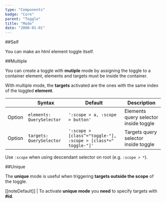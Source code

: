 ```yaml
---
type: "Components"
badge: "Core"
parent: "Toggle"
title: "Mode"
date: "2000-01-01"
---
```


##Self

You can make an html element toggle itself.

<demo>
  <demovanilla src="vanilla/components/toggle/mode-self">
  </demovanilla>
</demo>

##Multiple

You can create a toggle with **mutiple** mode by assigning the toggle to a container element, elements and targets must be inside the container.

With multiple mode, the **targets** activated are the ones with the same index of the toggled **element**.

<div class="table--scroll">

|                         | Syntax                                    | Default                       | Description                   |
| ----------------------- | ----------------------------------------- | ----------------------------- | ----------------------------- |
| Option                  | `elements: QuerySelector`                 | `':scope > a, :scope > button'`          | Elements query selector inside toggle           |
| Option                  | `targets: QuerySelector`                  | `':scope > [class^="toggle-"], :scope > [class*=" toggle-"]'`       | Targets query selector inside toggle           |

</div>

Use `:scope` when using descendant selector on root (e.g. `:scope > *`).

<demo>
  <demovanilla src="vanilla/components/toggle/mode-default">
  </demovanilla>
  <demovanilla src="vanilla/components/toggle/mode-custom">
  </demovanilla>
</demo>

##Unique

The **unique** mode is useful when triggering **targets outside the scope** of the toggle.

[[noteDefault]]
| To activate **unique mode** you **need** to specify targets with **#id**.

<demo>
  <demovanilla src="vanilla/components/toggle/mode-single">
  </demovanilla>
  <demovanilla src="vanilla/components/toggle/mode-same">
  </demovanilla>
</demo>
